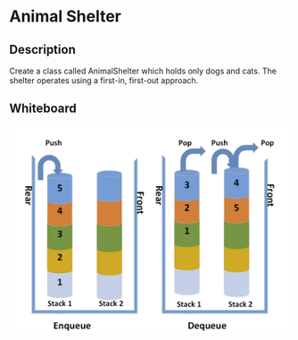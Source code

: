 # Animal Shelter

## Description
Create a class called AnimalShelter which holds only dogs and cats.
The shelter operates using a first-in, first-out approach.

## Whiteboard
![](../Images/Challenge-11.jpg)
